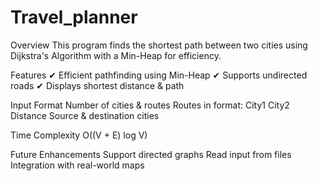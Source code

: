 # Travel_planner
Overview
This program finds the shortest path between two cities using Dijkstra's Algorithm with a Min-Heap for efficiency.

Features
✔ Efficient pathfinding using Min-Heap
✔ Supports undirected roads
✔ Displays shortest distance & path

Input Format
Number of cities & routes
Routes in format: City1 City2 Distance
Source & destination cities

Time Complexity
O((V + E) log V)

Future Enhancements
Support directed graphs
Read input from files
Integration with real-world maps
